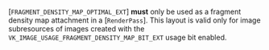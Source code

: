 [`FRAGMENT_DENSITY_MAP_OPTIMAL_EXT`] **must**  only be
used as a fragment density map attachment in a [`RenderPass`].
This layout is valid only for image subresources of images created with
the `VK_IMAGE_USAGE_FRAGMENT_DENSITY_MAP_BIT_EXT` usage bit enabled.